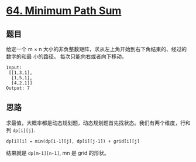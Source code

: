 # [64. Minimum Path Sum](https://leetcode.com/problems/minimum-path-sum/)

## 题目

给定一个 m × n 大小的非负整数矩阵，求从左上角开始到右下角结束的、经过的数字的和最 小的路径。
每次只能向右或者向下移动。

```text
Input:
 [[1,3,1],
  [1,5,1],
  [4,2,1]]
Output: 7
```

## 思路

求最值，大概率都是动态规划题，动态规划题首先找状态。我们有两个维度，行和列 `dp[i][j]`.

`dp[i][i] = min(dp[i-1][j], dp[i][j-1]) + grid[i][j]`

结果就是 `dp[m-1][n-1]`, mn 是 grid 的形状。
